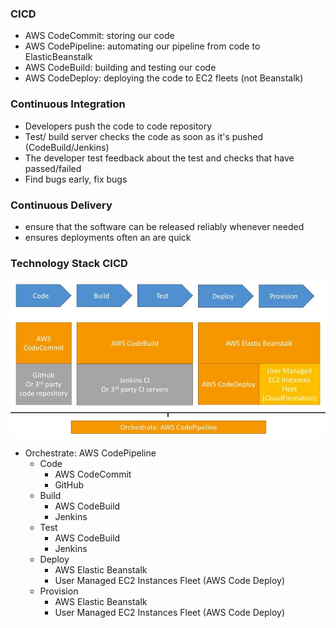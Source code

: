 ### CICD ###
* AWS CodeCommit: storing our code
* AWS CodePipeline: automating our pipeline from code to ElasticBeanstalk
* AWS CodeBuild: building and testing our code
* AWS CodeDeploy: deploying the code to EC2 fleets (not Beanstalk)

### Continuous Integration
* Developers push the code to code repository
* Test/ build server checks the code as soon as it's pushed (CodeBuild/Jenkins)
* The developer test feedback about the test and checks that have passed/failed    
* Find bugs early, fix bugs

### Continuous Delivery
* ensure that the software can be released reliably whenever needed
* ensures deployments often an are quick

### Technology Stack CICD
![](images/aim3.jpg)
* Orchestrate: AWS CodePipeline
    * Code
        * AWS CodeCommit
        * GitHub 
    * Build 
        * AWS CodeBuild
        * Jenkins
    * Test 
        * AWS CodeBuild
        * Jenkins
    * Deploy 
        * AWS Elastic Beanstalk
        * User Managed EC2 Instances Fleet (AWS Code Deploy)
    * Provision
        * AWS Elastic Beanstalk
        * User Managed EC2 Instances Fleet (AWS Code Deploy)